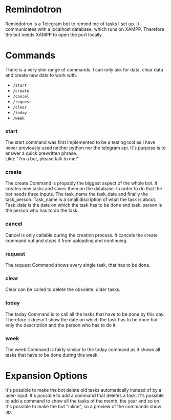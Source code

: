 # Remindotron
 Remindotron is a Telegram bot to remind me of tasks I set up. It communicates with a localhost database, which runs on XAMPP. Therefore the bot needs XAMPP to open the port locally.

# Commands
  There is a very slim range of commands. I can only ask for data, clear data and create new data to work with.

  - `/start`
  - `/create`
  - `/cancel`
  - `/request`
  - `/clear`
  - `/today`
  - `/week`

### start
The start command was first implemented to be a testing tool as I have never previously used neither python nor the telegram api. It's purpose is to answer a quick prewritten phrase. \
Like: "I'm a bot, please talk to me!"

### create
The create Command is propably the biggest aspect of the whole bot. It creates new tasks and saves them on the database. In order to do that the bot needs three inputs. The task_name the task_date and finally the task_person. Task_name is a small discription of what the task is about. Task_date is the date on which the task has to be done and task_person is the person who has to do the task.

### cancel
Cancel is only callable during the creation process. It cancels the create command out and stops it from uploading and continuing.

### request
The request Command shows every single task, that has to be done.

### clear
Clear can be called to delete the obsolete, older tasks.

### today
The today Command is to call all the tasks that have to be done by this day.
Therefore it doesn't show the date on which the task has to be done but only the description and the person who has to do it.

### week
The week Command is fairly similar to the today command as it shows all tasks that have to be done during this week.


# Expansion Options

It's possible to make the bot delete old tasks automatically instead of by a user-input.
It's possible to add a command that deletes a task.
It's possible to add a command to show all the tasks of the month, the year and so on.
It's possible to make the bot "inline", so a preview of the commands show up.
